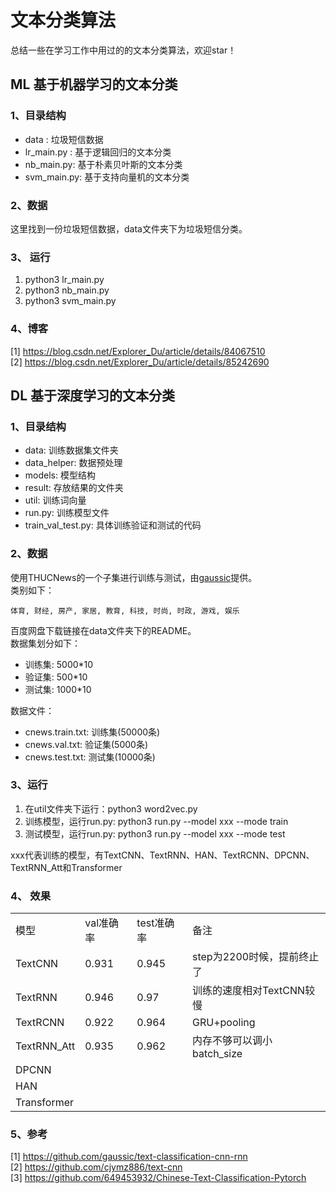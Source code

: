 # 文本分类算法
总结一些在学习工作中用过的的文本分类算法，欢迎star！

## ML 基于机器学习的文本分类

### 1、目录结构
<ul>
    <li>data : 垃圾短信数据</li>
    <li>lr_main.py : 基于逻辑回归的文本分类</li>
    <li>nb_main.py: 基于朴素贝叶斯的文本分类</li>
    <li>svm_main.py: 基于支持向量机的文本分类</li>
</ul>

### 2、数据
这里找到一份垃圾短信数据，data文件夹下为垃圾短信分类。

### 3、 运行
<ol>
    <li>python3 lr_main.py</li>
    <li>python3 nb_main.py</li>
    <li>python3 svm_main.py</li>
</ol>

### 4、博客
[1] https://blog.csdn.net/Explorer_Du/article/details/84067510<br />
[2] https://blog.csdn.net/Explorer_Du/article/details/85242690<br />

## DL 基于深度学习的文本分类

### 1、目录结构
<ul>
    <li>data: 训练数据集文件夹</li>
    <li>data_helper: 数据预处理</li>
    <li>models: 模型结构</li>
    <li>result: 存放结果的文件夹</li>
    <li>util: 训练词向量</li>
    <li>run.py: 训练模型文件</li>
    <li>train_val_test.py: 具体训练验证和测试的代码</li>
</ul>

### 2、数据
使用THUCNews的一个子集进行训练与测试，由<a href="https://github.com/gaussic/text-classification-cnn-rnn">gaussic</a>提供。<br />
类别如下：
```
体育, 财经, 房产, 家居, 教育, 科技, 时尚, 时政, 游戏, 娱乐
```
百度网盘下载链接在data文件夹下的README。<br />
数据集划分如下：<br />
<ul>
    <li>训练集: 5000*10</li>
    <li>验证集: 500*10</li>
    <li>测试集: 1000*10</li>
</ul>
数据文件：
<ul>
    <li>cnews.train.txt: 训练集(50000条)</li>
    <li>cnews.val.txt: 验证集(5000条)</li>
    <li>cnews.test.txt: 测试集(10000条)</li>
</ul>

### 3、运行
<ol>
    <li>在util文件夹下运行：python3 word2vec.py</li>
    <li>训练模型，运行run.py: python3 run.py --model xxx --mode train</li>
    <li>测试模型，运行run.py: python3 run.py --model xxx --mode test</li>
</ol>
xxx代表训练的模型，有TextCNN、TextRNN、HAN、TextRCNN、DPCNN、TextRNN_Att和Transformer

### 4、 效果
<table>
    <tr>
        <td>模型</td>
        <td>val准确率</td>
        <td>test准确率</td>
        <td>备注</td>
    </tr>
    <tr>
        <td>TextCNN</td>
        <td>0.931</td>
        <td>0.945</td>
        <td>step为2200时候，提前终止了</td>
    </tr>
    <tr>
        <td>TextRNN</td>
        <td>0.946</td>
        <td>0.97</td>
        <td>训练的速度相对TextCNN较慢</td>
    </tr>
    <tr>
        <td>TextRCNN</td>
        <td>0.922</td>
        <td>0.964</td>
        <td>GRU+pooling</td>
    </tr>
    <tr>
        <td>TextRNN_Att</td>
        <td>0.935</td>
        <td>0.962</td>
        <td>内存不够可以调小batch_size</td>
    </tr>
    <tr>
        <td>DPCNN</td>
        <td></td>
        <td></td>
        <td></td>
    </tr>
    <tr>
        <td>HAN</td>
        <td></td>
        <td></td>
        <td></td>
    </tr>
    <tr>
        <td>Transformer</td>
        <td></td>
        <td></td>
        <td></td>
    </tr>
</table>

### 5、参考
[1] https://github.com/gaussic/text-classification-cnn-rnn<br />
[2] https://github.com/cjymz886/text-cnn <br />
[3] https://github.com/649453932/Chinese-Text-Classification-Pytorch


